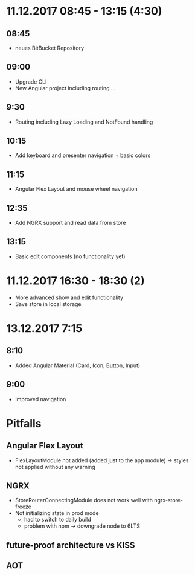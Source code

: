 # 11.12.2017 08:45 - 13:15 (4:30)

## 08:45
- neues BitBucket Repository

## 09:00
- Upgrade CLI
- New Angular project including routing ...

## 9:30
- Routing including Lazy Loading and NotFound handling

## 10:15
- Add keyboard and presenter navigation + basic colors

## 11:15
- Angular Flex Layout and mouse wheel navigation

## 12:35
- Add NGRX support and read data from store

## 13:15
- Basic edit components (no functionality yet)

# 11.12.2017 16:30 - 18:30 (2)
- More advanced show and edit functionality
- Save store in local storage

# 13.12.2017 7:15

## 8:10
- Added Angular Material (Card, Icon, Button, Input)

## 9:00
- Improved navigation


# Pitfalls
## Angular Flex Layout
- FlexLayoutModule not added (added just to the app module) -> styles not applied without any warning

## NGRX
- StoreRouterConnectingModule does not work well with ngrx-store-freeze
- Not initializing state in prod mode
  - had to switch to daily build
  - problem with npm -> downgrade node to 6LTS

## future-proof architecture vs KISS

## AOT
